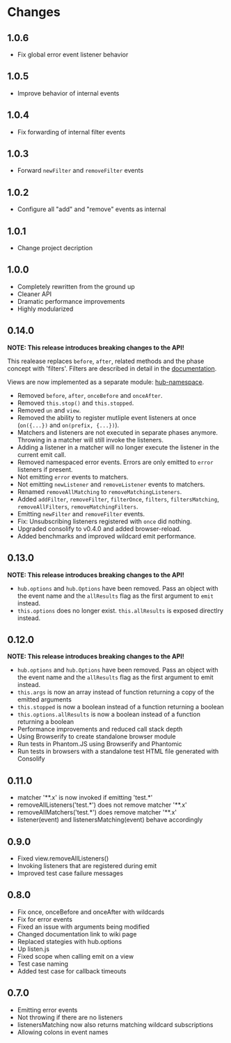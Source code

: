 # Changes

## 1.0.6

- Fix global error event listener behavior

## 1.0.5

- Improve behavior of internal events

## 1.0.4

- Fix forwarding of internal filter events

## 1.0.3

- Forward `newFilter` and `removeFilter` events

## 1.0.2

- Configure all "add" and "remove" events as internal

## 1.0.1

- Change project decription

## 1.0.0

- Completely rewritten from the ground up
- Cleaner API
- Dramatic performance improvements
- Highly modularized

## 0.14.0

__NOTE: This release introduces breaking changes to the API!__

This realease replaces `before`, `after`, related methods and the phase concept
with 'filters'. Filters are described in detail in the [documentation][].

Views are now implemented as a separate module: [hub-namespace][].

- Removed `before`, `after`, `onceBefore` and `onceAfter`.
- Removed `this.stop()` and `this.stopped`.
- Removed `un` and `view`.
- Removed the ability to register mutliple event listeners at once
  (`on({...})` and `on(prefix, {...})`).
- Matchers and listeners are not executed in separate phases anymore. Throwing
  in a matcher will still invoke the listeners.
- Adding a listener in a matcher will no longer execute the listener in the
  current emit call.
- Removed namespaced error events. Errors are only emitted to `error` listeners
  if present.
- Not emitting `error` events to matchers.
- Not emitting `newListener` and `removeListener` events to matchers.
- Renamed `removeAllMatching` to `removeMatchingListeners`.
- Added `addFilter`, `removeFilter`, `filterOnce`, `filters`,
  `filtersMatching`, `removeAllFilters`, `removeMatchingFilters`.
- Emitting `newFilter` and `removeFilter` events.
- Fix: Unsubscribing listeners registered with `once` did nothing.
- Upgraded consolify to v0.4.0 and added browser-reload.
- Added benchmarks and improved wildcard emit performance.

[documentation]: http://maxantoni.de/projects/hub.js/documentation.html
[hub-namespace]: https://github.com/mantoni/hub-namespace.js

## 0.13.0

__NOTE: This release introduces breaking changes to the API!__

- `hub.options` and `hub.Options` have been removed. Pass an object with the
  event name and the `allResults` flag as the first argument to `emit` instead.
- `this.options` does no longer exist. `this.allResults` is exposed directlry
  instead.

## 0.12.0

__NOTE: This release introduces breaking changes to the API!__

- `hub.options` and `hub.Options` have been removed. Pass an object with the
  event name and the `allResults` flag as the first argument to emit instead.
- `this.args` is now an array instead of function returning a copy of the
  emitted arguments
- `this.stopped` is now a boolean instead of a function returning a boolean
- `this.options.allResults` is now a boolean instead of a function returning
  a boolean
- Performance improvements and reduced call stack depth
- Using Browserify to create standalone browser module
- Run tests in Phantom.JS using Browserify and Phantomic
- Run tests in browsers with a standalone test HTML file generated with Consolify

## 0.11.0

- matcher '\*\*.x' is now invoked if emitting 'test.\*'
- removeAllListeners('test.\*') does not remove matcher '\*\*.x'
- removeAllMatchers('test.\*') does remove matcher '\*\*.x'
- listener(event) and listenersMatching(event) behave accordingly

## 0.9.0

- Fixed view.removeAllListeners()
- Invoking listeners that are registered during emit
- Improved test case failure messages

## 0.8.0

- Fix once, onceBefore and onceAfter with wildcards
- Fix for error events
- Fixed an issue with arguments being modified
- Changed documentation link to wiki page
- Replaced stategies with hub.options
- Up listen.js
- Fixed scope when calling emit on a view
- Test case naming
- Added test case for callback timeouts

## 0.7.0

- Emitting error events
- Not throwing if there are no listeners
- listenersMatching now also returns matching wildcard subscriptions
- Allowing colons in event names
